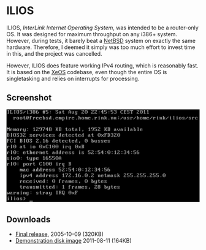 # ILIOS

ILIOS, _InterLink Internet Operating System_, was intended to be a router-only OS. It was designed for maximum throughput on any i386+ system. However, during tests, it barely beat a [NetBSD](https://www.NetBSD.org) system on exactly the same hardware. Therefore, I deemed it simply was too much effort to invest time in this, and the project was cancelled.

However, ILIOS does feature working IPv4 routing, which is reasonably fast. It is based on the [XeOS](https://github.com/zhmu/xeos) codebase, even though the entire OS is singletasking and relies on interrupts for processing.

## Screenshot

![ILIOS](images/ilios.png)

## Downloads

 * [Final release](releases/ilios-20051009.tar.bz2), 2005-10-09 (320KB)
 * [Demonstration disk image](releases/ilios-20110811.img.bz2) 2011-08-11 (164KB)

